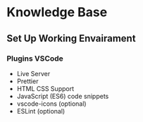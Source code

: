 # Knowledge Base


## Set Up Working Envairament

### Plugins VSCode

- Live Server
- Prettier
- HTML CSS Support
- JavaScript (ES6) code snippets
- vscode-icons (optional)
- ESLint (optional)